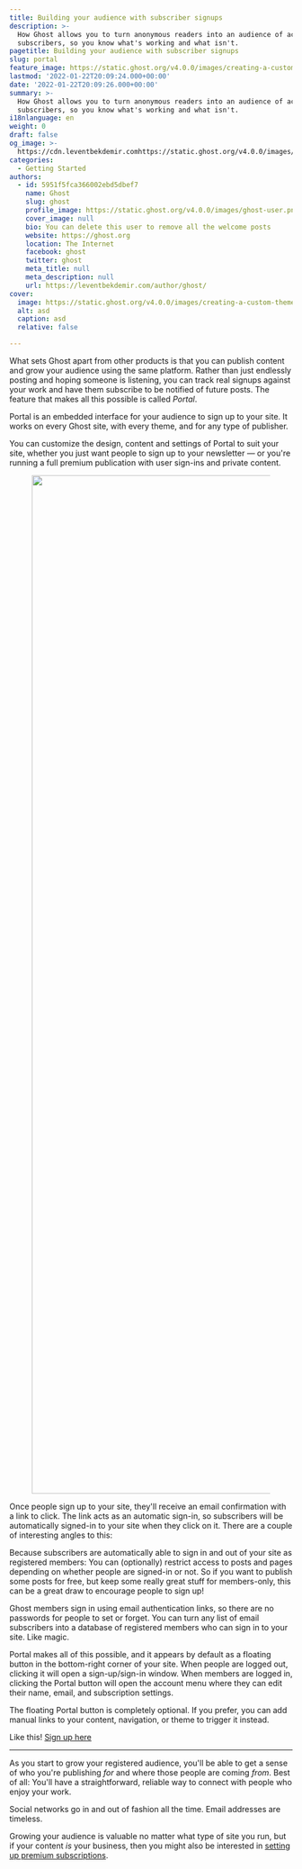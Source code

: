```yaml
---
title: Building your audience with subscriber signups
description: >-
  How Ghost allows you to turn anonymous readers into an audience of active
  subscribers, so you know what's working and what isn't.
pagetitle: Building your audience with subscriber signups
slug: portal
feature_image: https://static.ghost.org/v4.0.0/images/creating-a-custom-theme.png
lastmod: '2022-01-22T20:09:24.000+00:00'
date: '2022-01-22T20:09:26.000+00:00'
summary: >-
  How Ghost allows you to turn anonymous readers into an audience of active
  subscribers, so you know what's working and what isn't.
i18nlanguage: en
weight: 0
draft: false
og_image: >-
  https://cdn.leventbekdemir.comhttps://static.ghost.org/v4.0.0/images/creating-a-custom-theme.png
categories:
  - Getting Started
authors:
  - id: 5951f5fca366002ebd5dbef7
    name: Ghost
    slug: ghost
    profile_image: https://static.ghost.org/v4.0.0/images/ghost-user.png
    cover_image: null
    bio: You can delete this user to remove all the welcome posts
    website: https://ghost.org
    location: The Internet
    facebook: ghost
    twitter: ghost
    meta_title: null
    meta_description: null
    url: https://leventbekdemir.com/author/ghost/
cover:
  image: https://static.ghost.org/v4.0.0/images/creating-a-custom-theme.png
  alt: asd
  caption: asd
  relative: false

---
```

<p>What sets Ghost apart from other products is that you can publish content and grow your audience using the same platform. Rather than just endlessly posting and hoping someone is listening, you can track real signups against your work and have them subscribe to be notified of future posts. The feature that makes all this possible is called <em>Portal</em>.</p><p>Portal is an embedded interface for your audience to sign up to your site. It works on every Ghost site, with every theme, and for any type of publisher. </p><p>You can customize the design, content and settings of Portal to suit your site, whether you just want people to sign up to your newsletter — or you're running a full premium publication with user sign-ins and private content.</p><figure class="kg-card kg-image-card kg-width-wide"><img src="https://static.ghost.org/v4.0.0/images/portalsettings.png" class="kg-image" alt loading="lazy" width="2924" height="1810"></figure><p>Once people sign up to your site, they'll receive an email confirmation with a link to click. The link acts as an automatic sign-in, so subscribers will be automatically signed-in to your site when they click on it. There are a couple of interesting angles to this:</p><p>Because subscribers are automatically able to sign in and out of your site as registered members: You can (optionally) restrict access to posts and pages depending on whether people are signed-in or not. So if you want to publish some posts for free, but keep some really great stuff for members-only, this can be a great draw to encourage people to sign up!</p><p>Ghost members sign in using email authentication links, so there are no passwords for people to set or forget. You can turn any list of email subscribers into a database of registered members who can sign in to your site. Like magic.</p><p>Portal makes all of this possible, and it appears by default as a floating button in the bottom-right corner of your site. When people are logged out, clicking it will open a sign-up/sign-in window. When members are logged in, clicking the Portal button will open the account menu where they can edit their name, email, and subscription settings.</p><p>The floating Portal button is completely optional. If you prefer, you can add manual links to your content, navigation, or theme to trigger it instead.</p><p>Like this! <a href="#/portal">Sign up here</a></p><hr><p>As you start to grow your registered audience, you'll be able to get a sense of who you're publishing <em>for</em> and where those people are coming <em>from</em>. Best of all: You'll have a straightforward, reliable way to connect with people who enjoy your work.</p><p>Social networks go in and out of fashion all the time. Email addresses are timeless.</p><p>Growing your audience is valuable no matter what type of site you run, but if your content <em>is</em> your business, then you might also be interested in <a href="https://leventbekdemir.com/portal/__GHOST_URL__/sell/">setting up premium subscriptions</a>.</p>
